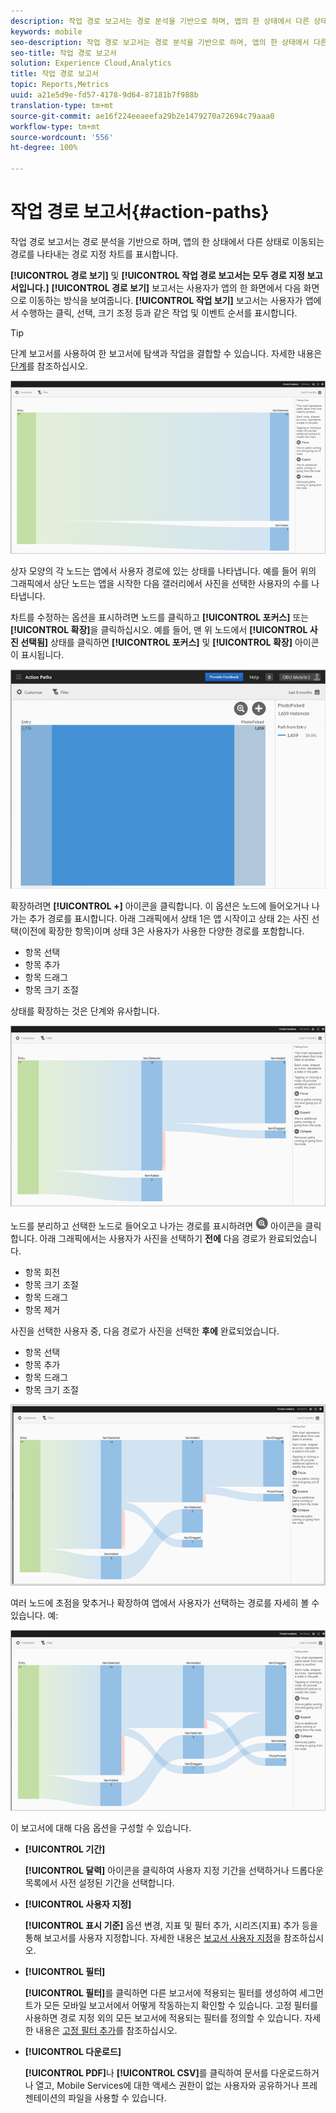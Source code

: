 ```yaml
---
description: 작업 경로 보고서는 경로 분석을 기반으로 하며, 앱의 한 상태에서 다른 상태로 이동되는 경로를 나타내는 경로 지정 차트를 표시합니다.
keywords: mobile
seo-description: 작업 경로 보고서는 경로 분석을 기반으로 하며, 앱의 한 상태에서 다른 상태로 이동되는 경로를 나타내는 경로 지정 차트를 표시합니다.
seo-title: 작업 경로 보고서
solution: Experience Cloud,Analytics
title: 작업 경로 보고서
topic: Reports,Metrics
uuid: a21e5d9e-fd57-4178-9d64-87181b7f988b
translation-type: tm+mt
source-git-commit: ae16f224eeaeefa29b2e1479270a72694c79aaa0
workflow-type: tm+mt
source-wordcount: '556'
ht-degree: 100%

---
```



# 작업 경로 보고서{#action-paths}

작업 경로 보고서는 경로 분석을 기반으로 하며, 앱의 한 상태에서 다른 상태로 이동되는 경로를 나타내는 경로 지정 차트를 표시합니다.

**[!UICONTROL 경로 보기]** 및 **[!UICONTROL 작업 경로 보고서는 모두 경로 지정 보고서입니다.]** **[!UICONTROL 경로 보기]** 보고서는 사용자가 앱의 한 화면에서 다음 화면으로 이동하는 방식을 보여줍니다. **[!UICONTROL 작업 보기]** 보고서는 사용자가 앱에서 수행하는 클릭, 선택, 크기 조정 등과 같은 작업 및 이벤트 순서를 표시합니다.

>[!TIP]
>
>단계 보고서를 사용하여 한 보고서에 탐색과 작업을 결합할 수 있습니다. 자세한 내용은 [단계](/help/using/usage/reports-funnel.md)를 참조하십시오.

![](assets/action_paths.png)

상자 모양의 각 노드는 앱에서 사용자 경로에 있는 상태를 나타냅니다. 예를 들어 위의 그래픽에서 상단 노드는 앱을 시작한 다음 갤러리에서 사진을 선택한 사용자의 수를 나타냅니다.

차트를 수정하는 옵션을 표시하려면 노드를 클릭하고 **[!UICONTROL 포커스]** 또는 **[!UICONTROL 확장]**&#x200B;을 클릭하십시오. 예를 들어, 맨 위 노드에서 **[!UICONTROL 사진 선택됨]** 상태를 클릭하면 **[!UICONTROL 포커스]** 및 **[!UICONTROL 확장]** 아이콘이 표시됩니다.

![](assets/action_paths_icons.png)

확장하려면 **[!UICONTROL +]** 아이콘을 클릭합니다. 이 옵션은 노드에 들어오거나 나가는 추가 경로를 표시합니다. 아래 그래픽에서 상태 1은 앱 시작이고 상태 2는 사진 선택(이전에 확장한 항목)이며 상태 3은 사용자가 사용한 다양한 경로를 포함합니다.

* 항목 선택
* 항목 추가
* 항목 드래그
* 항목 크기 조절

상태를 확장하는 것은 단계와 유사합니다.

![작업 경로 확장](assets/action_paths_expand.png)

노드를 분리하고 선택한 노드로 들어오고 나가는 경로를 표시하려면 ![포커스 아이콘](assets/icon_focus.png) 아이콘을 클릭합니다. 아래 그래픽에서는 사용자가 사진을 선택하기 **전에** 다음 경로가 완료되었습니다.

* 항목 회전
* 항목 크기 조절
* 항목 드래그
* 항목 제거

사진을 선택한 사용자 중, 다음 경로가 사진을 선택한 **후에** 완료되었습니다.

* 항목 선택
* 항목 추가
* 항목 드래그
* 항목 크기 조절

![작업 경로 포커스](assets/action_paths_focus.png)

여러 노드에 초점을 맞추거나 확장하여 앱에서 사용자가 선택하는 경로를 자세히 볼 수 있습니다. 예:

![여러 작업 경로](assets/action_paths_mult.png)

이 보고서에 대해 다음 옵션을 구성할 수 있습니다.

* **[!UICONTROL 기간]**

   **[!UICONTROL 달력]** 아이콘을 클릭하여 사용자 지정 기간을 선택하거나 드롭다운 목록에서 사전 설정된 기간을 선택합니다.

* **[!UICONTROL 사용자 지정]**

   **[!UICONTROL 표시 기준]** 옵션 변경, 지표 및 필터 추가, 시리즈(지표) 추가 등을 통해 보고서를 사용자 지정합니다. 자세한 내용은 [보고서 사용자 지정](/help/using/usage/reports-customize/reports-customize.md)을 참조하십시오.

* **[!UICONTROL 필터]**

   **[!UICONTROL 필터]**&#x200B;를 클릭하면 다른 보고서에 적용되는 필터를 생성하여 세그먼트가 모든 모바일 보고서에서 어떻게 작동하는지 확인할 수 있습니다. 고정 필터를 사용하면 경로 지정 외의 모든 보고서에 적용되는 필터를 정의할 수 있습니다. 자세한 내용은 [고정 필터 추가](/help/using/usage/reports-customize/t-sticky-filter.md)를 참조하십시오.

* **[!UICONTROL 다운로드]**

   **[!UICONTROL PDF]**&#x200B;나 **[!UICONTROL CSV]**&#x200B;를 클릭하여 문서를 다운로드하거나 열고, Mobile Services에 대한 액세스 권한이 없는 사용자와 공유하거나 프레젠테이션의 파일을 사용할 수 있습니다.